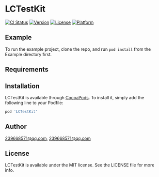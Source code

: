 # LCTestKit

[![CI Status](https://img.shields.io/travis/239668571@qq.com/LCTestKit.svg?style=flat)](https://travis-ci.org/239668571@qq.com/LCTestKit)
[![Version](https://img.shields.io/cocoapods/v/LCTestKit.svg?style=flat)](https://cocoapods.org/pods/LCTestKit)
[![License](https://img.shields.io/cocoapods/l/LCTestKit.svg?style=flat)](https://cocoapods.org/pods/LCTestKit)
[![Platform](https://img.shields.io/cocoapods/p/LCTestKit.svg?style=flat)](https://cocoapods.org/pods/LCTestKit)

## Example

To run the example project, clone the repo, and run `pod install` from the Example directory first.

## Requirements

## Installation

LCTestKit is available through [CocoaPods](https://cocoapods.org). To install
it, simply add the following line to your Podfile:

```ruby
pod 'LCTestKit'
```

## Author

239668571@qq.com, 239668571@qq.com

## License

LCTestKit is available under the MIT license. See the LICENSE file for more info.
